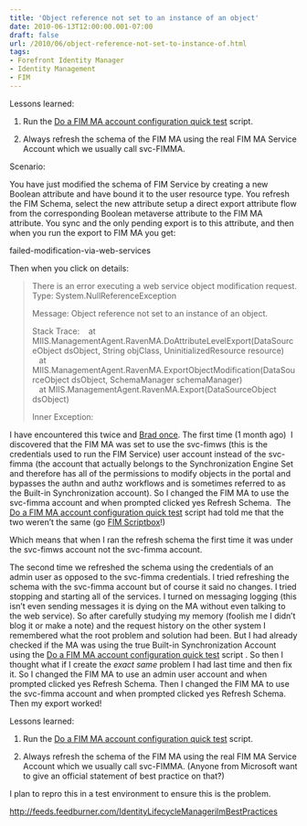 ```yaml
---
title: 'Object reference not set to an instance of an object'
date: 2010-06-13T12:00:00.001-07:00
draft: false
url: /2010/06/object-reference-not-set-to-instance-of.html
tags: 
- Forefront Identity Manager
- Identity Management
- FIM
---
```


Lessons learned:

1) Run the [Do a FIM MA account configuration quick test](http://social.technet.microsoft.com/Forums/en-US/ilm2/thread/215ae0cf-e406-4a76-8596-057c7e184626) script.

2) Always refresh the schema of the FIM MA using the real FIM MA Service Account which we usually call svc-FIMMA.

Scenario:

You have just modified the schema of FIM Service by creating a new Boolean attribute and have bound it to the user resource type. You refresh the FIM Schema, select the new attribute setup a direct export attribute flow from the corresponding Boolean metaverse attribute to the FIM MA attribute. You sync and the only pending export is to this attribute, and then when you run the export to FIM MA you get:

failed-modification-via-web-services

Then when you click on details:

> There is an error executing a web service object modification request.  
> Type: System.NullReferenceException
> 
> Message: Object reference not set to an instance of an object.
> 
> Stack Trace:    at MIIS.ManagementAgent.RavenMA.DoAttributeLevelExport(DataSourceObject dsObject, String objClass, UninitializedResource resource)  
>    at MIIS.ManagementAgent.RavenMA.ExportObjectModification(DataSourceObject dsObject, SchemaManager schemaManager)  
>    at MIIS.ManagementAgent.RavenMA.Export(DataSourceObject dsObject)
> 
> Inner Exception:

I have encountered this twice and [Brad once](http://social.technet.microsoft.com/Forums/en-US/ilm2/thread/ace5af61-bc44-4187-9190-4d1a693814ce). The first time (1 month ago)  I discovered that the FIM MA was set to use the svc-fimws (this is the credentials used to run the FIM Service) user account instead of the svc-fimma (the account that actually belongs to the Synchronization Engine Set and therefore has all of the permissions to modify objects in the portal and bypasses the authn and authz workflows and is sometimes referred to as the Built-in Synchronization account). So I changed the FIM MA to use the svc-fimma account and when prompted clicked yes Refresh Schema.  The [Do a FIM MA account configuration quick test](http://social.technet.microsoft.com/Forums/en-US/ilm2/thread/215ae0cf-e406-4a76-8596-057c7e184626) script had told me that the two weren’t the same (go [FIM Scriptbox](http://social.technet.microsoft.com/Forums/en-US/ilm2/thread/807617bc-b560-4cbe-a137-b9f338bfbd8e)!)

Which means that when I ran the refresh schema the first time it was under the svc-fimws account not the svc-fimma account.

The second time we refreshed the schema using the credentials of an admin user as opposed to the svc-fimma credentials. I tried refreshing the schema with the svc-fimma account but of course it said no changes. I tried stopping and starting all of the services. I turned on messaging logging (this isn’t even sending messages it is dying on the MA without even talking to the web service). So after carefully studying my memory (foolish me I didn’t blog it or make a note) and the request history on the other system I remembered what the root problem and solution had been. But I had already checked if the MA was using the true Built-in Synchronization Account using the [Do a FIM MA account configuration quick test](http://social.technet.microsoft.com/Forums/en-US/ilm2/thread/215ae0cf-e406-4a76-8596-057c7e184626) script . So then I thought what if I create the _exact same_ problem I had last time and then fix it. So I changed the FIM MA to use an admin user account and when prompted clicked yes Refresh Schema. Then I changed the FIM MA to use the svc-fimma account and when prompted clicked yes Refresh Schema. Then my export worked!

Lessons learned:

1) Run the [Do a FIM MA account configuration quick test](http://social.technet.microsoft.com/Forums/en-US/ilm2/thread/215ae0cf-e406-4a76-8596-057c7e184626) script.

2) Always refresh the schema of the FIM MA using the real FIM MA Service Account which we usually call svc-FIMMA. (Anyone from Microsoft want to give an official statement of best practice on that?)

I plan to repro this in a test environment to ensure this is the problem.

http://feeds.feedburner.com/IdentityLifecycleManagerilmBestPractices
